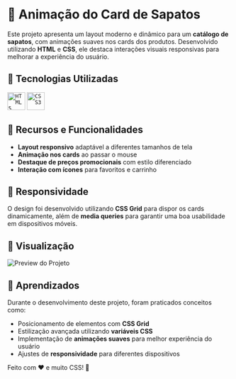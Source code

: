 # 🏬 Animação do Card de Sapatos

Este projeto apresenta um layout moderno e dinâmico para um **catálogo de sapatos**, com animações suaves nos cards dos produtos. Desenvolvido utilizando **HTML** e **CSS**, ele destaca interações visuais responsivas para melhorar a experiência do usuário.

## 🚀 Tecnologias Utilizadas

<code><img src="https://cdn.jsdelivr.net/gh/devicons/devicon@latest/icons/html5/html5-original.svg" width="40" height="40" title = "HTML5"/></code>
<code><img src="https://cdn.jsdelivr.net/gh/devicons/devicon@latest/icons/css3/css3-original.svg" width="40" height="40" title = "CSS3"/></code>

## 🎨 Recursos e Funcionalidades

- **Layout responsivo** adaptável a diferentes tamanhos de tela
- **Animação nos cards** ao passar o mouse
- **Destaque de preços promocionais** com estilo diferenciado
- **Interação com ícones** para favoritos e carrinho

## 📱 Responsividade

O design foi desenvolvido utilizando **CSS Grid** para dispor os cards dinamicamente, além de **media queries** para garantir uma boa usabilidade em dispositivos móveis.

## 🌟 Visualização

![Preview do Projeto](https://i.postimg.cc/7CDGr6m1/image.png)

## 📌 Aprendizados

Durante o desenvolvimento deste projeto, foram praticados conceitos como:

- Posicionamento de elementos com **CSS Grid**
- Estilização avançada utilizando **variáveis CSS**
- Implementação de **animações suaves** para melhor experiência do usuário
- Ajustes de **responsividade** para diferentes dispositivos

Feito com ❤️ e muito CSS! 🚀

